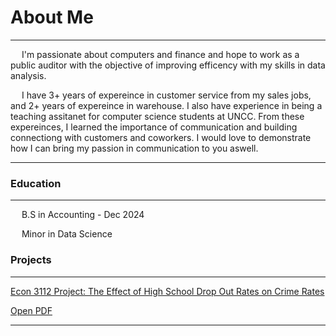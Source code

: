 # About Me
---

&emsp; I'm passionate about computers and finance and hope to work as a public auditor with the objective of improving efficency with my skills in data analysis. 

&emsp; I have 3+ years of expereince in customer service from my sales jobs, and 2+ years of expereince in warehouse. I also have experience in being a teaching assitanet for computer science students at UNCC. From these expereinces, I learned the importance of communication and building connectiong with customers and coworkers. I would love to demonstrate how I can bring my passion in communication to you aswell. 

---

### Education

---
&emsp; B.S in Accounting - Dec 2024
  
&emsp; Minor in Data Science

### Projects

---

[Econ 3112 Project: The Effect of High School Drop Out Rates on Crime Rates](https://github.com/damullutkid/damullutkid.github.io/blob/a1c97fb2eac1f010473446969b0fdf95b490e026/assets/ECON%203112%20001%20Project%20Paper.pdf)

<a href="https://damullutkid.github.io/assets/ECON 3112 001 Project Paper.pdf" target="_blank">Open PDF</a>

---


